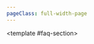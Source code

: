```yaml
---
pageClass: full-width-page
---
```

<script setup>
import { ref } from 'vue';
import dataProduct from '@/data/json/灵感.json';
import { dataMap } from '../../.vitepress/theme/data-index.js';
import GalleryFAQ from '@/text/gallery-faq.md';

const tables = [
  {
    id: 'inspiration-table',         // 用作锚点的唯一ID
    title: '灵感',    // 表格的标题
    data: dataProduct,           // 绑定的数据
  },
  // {
  //   id: 'modules-gallery-upgradeShape-table',
  //   title: ' 形状升级',
  //   data: dataMap['modules/gallery/upgradeShape']
  // },
  {
    id: 'modules-gallery-upgradePrestige-table',
    title: ' 声望升级',
    data: dataMap['modules/gallery/upgradePrestige']
  },
  // {
  //   id: 'modules-gallery-upgradePremium-table',
  //   title: ' 高级升级',
  //   data: dataMap['modules/gallery/upgradePremium']
  // },
  {
    id: 'modules-gallery-upgrade-table',
    title: ' 升级',
    data: dataMap['modules/gallery/upgrade']
  },
  // {
  //   id: 'modules-gallery-shape-table',
  //   title: ' 形状',
  //   data: dataMap['modules/gallery/shape']
  // },
  {
    id: 'modules-gallery-relic-table',
    title: ' 圣遗物',
    data: dataMap['modules/gallery/relic']
  },
  // {
  //   id: 'modules-gallery-card-table',
  //   title: ' 卡牌',
  //   data: dataMap['modules/gallery/card']
  // },
  {
    id: 'modules-gallery-achievement-table',
    title: ' 成就',
    data: dataMap['modules/gallery/achievement']
  },
];
const activeTableId = ref('');

const handleToggle = (tableId) => {
  activeTableId.value = activeTableId.value === tableId ? '' : tableId;
};

</script>

<TwoSectionsLayout>
  <template #data-section>
      <CollapsibleTable
      v-for="table in tables"
      :key="table.id"
      :id="table.id"
      :title="table.title"
      :data="table.data"
      :active-id="activeTableId"
      @toggle="handleToggle"
      header-tag="h3"
    />
  </template>

  <template #faq-section>
    <GalleryFAQ />
  </template>

</TwoSectionsLayout>
